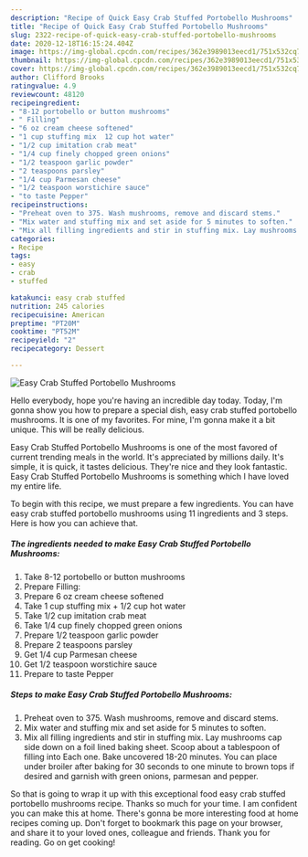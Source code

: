 ```yaml
---
description: "Recipe of Quick Easy Crab Stuffed Portobello Mushrooms"
title: "Recipe of Quick Easy Crab Stuffed Portobello Mushrooms"
slug: 2322-recipe-of-quick-easy-crab-stuffed-portobello-mushrooms
date: 2020-12-18T16:15:24.404Z
image: https://img-global.cpcdn.com/recipes/362e3989013eecd1/751x532cq70/easy-crab-stuffed-portobello-mushrooms-recipe-main-photo.jpg
thumbnail: https://img-global.cpcdn.com/recipes/362e3989013eecd1/751x532cq70/easy-crab-stuffed-portobello-mushrooms-recipe-main-photo.jpg
cover: https://img-global.cpcdn.com/recipes/362e3989013eecd1/751x532cq70/easy-crab-stuffed-portobello-mushrooms-recipe-main-photo.jpg
author: Clifford Brooks
ratingvalue: 4.9
reviewcount: 48120
recipeingredient:
- "8-12 portobello or button mushrooms"
- " Filling"
- "6 oz cream cheese softened"
- "1 cup stuffing mix  12 cup hot water"
- "1/2 cup imitation crab meat"
- "1/4 cup finely chopped green onions"
- "1/2 teaspoon garlic powder"
- "2 teaspoons parsley"
- "1/4 cup Parmesan cheese"
- "1/2 teaspoon worstichire sauce"
- "to taste Pepper"
recipeinstructions:
- "Preheat oven to 375. Wash mushrooms, remove and discard stems."
- "Mix water and stuffing mix and set aside for 5 minutes to soften."
- "Mix all filling ingredients and stir in stuffing mix. Lay mushrooms cap side down on a foil lined baking sheet. Scoop about a tablespoon of filling into Each one. Bake uncovered 18-20 minutes. You can place under broiler after baking for 30 seconds to one minute to brown tops if desired and garnish with green onions, parmesan and pepper."
categories:
- Recipe
tags:
- easy
- crab
- stuffed

katakunci: easy crab stuffed 
nutrition: 245 calories
recipecuisine: American
preptime: "PT20M"
cooktime: "PT52M"
recipeyield: "2"
recipecategory: Dessert

---
```



![Easy Crab Stuffed Portobello Mushrooms](https://img-global.cpcdn.com/recipes/362e3989013eecd1/751x532cq70/easy-crab-stuffed-portobello-mushrooms-recipe-main-photo.jpg)

Hello everybody, hope you're having an incredible day today. Today, I'm gonna show you how to prepare a special dish, easy crab stuffed portobello mushrooms. It is one of my favorites. For mine, I'm gonna make it a bit unique. This will be really delicious.



Easy Crab Stuffed Portobello Mushrooms is one of the most favored of current trending meals in the world. It's appreciated by millions daily. It's simple, it is quick, it tastes delicious. They're nice and they look fantastic. Easy Crab Stuffed Portobello Mushrooms is something which I have loved my entire life.


To begin with this recipe, we must prepare a few ingredients. You can have easy crab stuffed portobello mushrooms using 11 ingredients and 3 steps. Here is how you can achieve that.

<!--inarticleads1-->

##### The ingredients needed to make Easy Crab Stuffed Portobello Mushrooms:

1. Take 8-12 portobello or button mushrooms
1. Prepare  Filling:
1. Prepare 6 oz cream cheese softened
1. Take 1 cup stuffing mix + 1/2 cup hot water
1. Take 1/2 cup imitation crab meat
1. Take 1/4 cup finely chopped green onions
1. Prepare 1/2 teaspoon garlic powder
1. Prepare 2 teaspoons parsley
1. Get 1/4 cup Parmesan cheese
1. Get 1/2 teaspoon worstichire sauce
1. Prepare to taste Pepper




<!--inarticleads2-->

##### Steps to make Easy Crab Stuffed Portobello Mushrooms:

1. Preheat oven to 375. Wash mushrooms, remove and discard stems.
1. Mix water and stuffing mix and set aside for 5 minutes to soften.
1. Mix all filling ingredients and stir in stuffing mix. Lay mushrooms cap side down on a foil lined baking sheet. Scoop about a tablespoon of filling into Each one. Bake uncovered 18-20 minutes. You can place under broiler after baking for 30 seconds to one minute to brown tops if desired and garnish with green onions, parmesan and pepper.




So that is going to wrap it up with this exceptional food easy crab stuffed portobello mushrooms recipe. Thanks so much for your time. I am confident you can make this at home. There's gonna be more interesting food at home recipes coming up. Don't forget to bookmark this page on your browser, and share it to your loved ones, colleague and friends. Thank you for reading. Go on get cooking!
